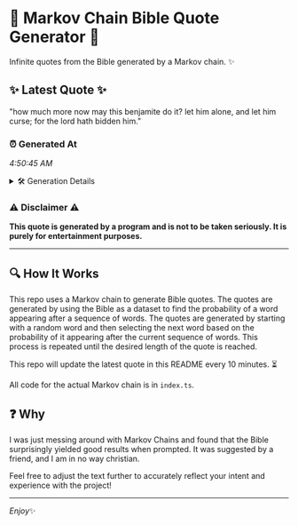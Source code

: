 # 📖 Markov Chain Bible Quote Generator 📖

Infinite quotes from the Bible generated by a Markov chain. ✨

## ✨ Latest Quote ✨
"how much more now may this benjamite do it? let him alone, and let him curse; for the lord hath bidden him."

### ⏰ Generated At
*4:50:45 AM*

<details>
    <summary>🛠️ Generation Details</summary>
    <p>
        <strong>🌱 Seed:</strong> how<br>
        <strong>🔄 Iterations:</strong> 21<br>
        <strong>📜 Context History:</strong><br>[ how ]: much<br>[ how, much ]: more<br>[ how, much, more ]: now<br>[ how, much, more, now ]: may<br>[ how, much, more, now, may ]: this<br>[ how, much, more, now, may, this ]: benjamite<br>[ much, more, now, may, this, benjamite ]: do<br>[ more, now, may, this, benjamite, do ]: it?<br>[ now, may, this, benjamite, do, it? ]: let<br>[ may, this, benjamite, do, it?, let ]: him<br>[ this, benjamite, do, it?, let, him ]: alone,<br>[ benjamite, do, it?, let, him, alone, ]: and<br>[ do, it?, let, him, alone,, and ]: let<br>[ it?, let, him, alone,, and, let ]: him<br>[ let, him, alone,, and, let, him ]: curse;<br>[ him, alone,, and, let, him, curse; ]: for<br>[ alone,, and, let, him, curse;, for ]: the<br>[ and, let, him, curse;, for, the ]: lord<br>[ let, him, curse;, for, the, lord ]: hath<br>[ him, curse;, for, the, lord, hath ]: bidden<br>[ curse;, for, the, lord, hath, bidden ]: him.<br>
    </p>
</details>

### ⚠️ Disclaimer ⚠️
**This quote is generated by a program and is not to be taken seriously. It is purely for entertainment purposes.**

---

## 🔍 How It Works

This repo uses a Markov chain to generate Bible quotes. The quotes are generated by using the Bible as a dataset to find the probability of a word appearing after a sequence of words. The quotes are generated by starting with a random word and then selecting the next word based on the probability of it appearing after the current sequence of words. This process is repeated until the desired length of the quote is reached.

This repo will update the latest quote in this README every 10 minutes. ⏳

All code for the actual Markov chain is in `index.ts`.

## ❓ Why

I was just messing around with Markov Chains and found that the Bible surprisingly yielded good results when prompted. 
It was suggested by a friend, and I am in no way christian.

Feel free to adjust the text further to accurately reflect your intent and experience with the project!

---

*Enjoy*✨
